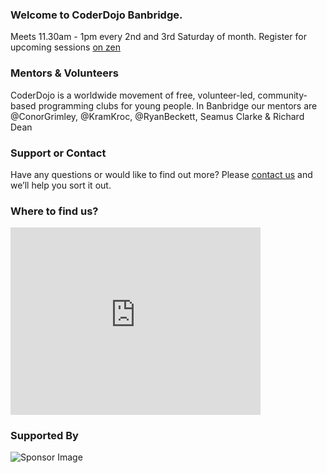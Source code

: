 ### Welcome to CoderDojo Banbridge.
Meets 11.30am - 1pm every 2nd and 3rd Saturday of month. Register for upcoming sessions [on zen](https://zen.coderdojo.com/dojos/gb/community-room-tesco-extra-bridgewater-bt-3-2-4lf/banbridge-co-down-banbridge-enterprise-centre)

### Mentors & Volunteers
CoderDojo is a worldwide movement of free, volunteer-led, community-based programming clubs for young people. In Banbridge our mentors are @ConorGrimley, @KramKroc, @RyanBeckett, Seamus Clarke & Richard Dean

### Support or Contact
Have any questions or would like to find out more? Please [contact us](banbridge@coderdojo.com) and we’ll help you sort it out.

### Where to find us?

<iframe src="https://www.google.com/maps/embed?pb=!1m18!1m12!1m3!1d2325.3081807500807!2d-6.294789683653023!3d54.351534980201954!2m3!1f0!2f0!3f0!3m2!1i1024!2i768!4f13.1!3m3!1m2!1s0x4860e6a40e1c81e9%3A0x1f925154dbc8f505!2sBanbridge+Enterprise+Centre!5e0!3m2!1sen!2suk!4v1505063109292" width="400" height="300" frameborder="0" style="border:0" allowfullscreen></iframe>

### Supported By

![Sponsor Image](http://bdelonline.com/wp-content/uploads/2016/10/logo.png)
